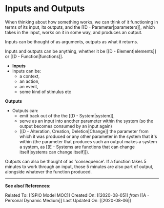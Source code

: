 # Inputs and Outputs

When thinking about how something works, we can think of it functioning in terms of its input, its outputs, and the [[D - Parameter|parameters]], which takes in the input, works on it in some way, and produces an output. 

Inputs can be thought of as arguments, outputs as what it returns.

Inputs and outputs can be anything, whether it be [[D - Element|elements]] or [[D - Function|functions]].

- **Inputs**
- Inputs can be:
	- a context, 
	- an action, 
	- an event,
	- some kind of stimulus etc

**Outputs**
- Outputs can: 
	- emit back out of the the [[D - System|system]],   
	- serve as an input into another parameter within the system (so the output becomes consumed by an input again)
	- [[D - Alteration, Creation, Deletion|Change]] the parameter from which it was produced or any other parameter in the system that it's within (the parameter that produces such an output makes a system a system, as [[E - Systems are functions that can change itself|systems can change itself]]).

Outputs can also be thought of as 'consequence'. If a function takes 5 minutes to work through an input, those 5 minutes are also part of output, alongside whatever the function produced.

---
**See also/ References**:

Related To: [[SPIO Model MOC]]
Created On: [[2020-08-05]] *from* [[A - Personal Dynamic Medium]]
Last Updated On: [[2020-08-06]]
